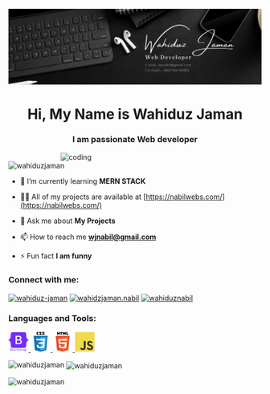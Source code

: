 ![logo](https://github.com/WahiduzJaman/WahiduzJaman/blob/main/Linkedin%20Cover%20(1).png)
<h1 align="center">Hi, My Name is Wahiduz Jaman</h1>
<h3 align="center">I am passionate Web developer</h3>

<img align="right" alt="coding" width="400" src="https://miro.medium.com/max/1360/0*7Q3yvSIv_t0ioJ-Z.gif">

<p align="left"> <img src="https://komarev.com/ghpvc/?username=wahiduzjaman&label=Profile%20views&color=0e75b6&style=flat" alt="wahiduzjaman" /> </p>

- 🌱 I’m currently learning **MERN STACK**

- 👨‍💻 All of my projects are available at [https://nabilwebs.com/](https://nabilwebs.com/)

- 💬 Ask me about **My Projects**

- 📫 How to reach me **wjnabil@gmail.com**

- ⚡ Fun fact **I am funny**

<h3 align="left">Connect with me:</h3>
<p align="left">
<a href="https://www.linkedin.com/in/wahiduz-jaman/" target="blank"><img align="center" src="https://raw.githubusercontent.com/rahuldkjain/github-profile-readme-generator/master/src/images/icons/Social/linked-in-alt.svg" alt="wahiduz-jaman" height="30" width="40" /></a>
<a href="https://www.facebook.com/wahidzjaman.nabil/" target="blank"><img align="center" src="https://raw.githubusercontent.com/rahuldkjain/github-profile-readme-generator/master/src/images/icons/Social/facebook.svg" alt="wahidzjaman.nabil" height="30" width="40" /></a>
<a href="https://www.behance.net/wahiduznabil" target="blank"><img align="center" src="https://raw.githubusercontent.com/rahuldkjain/github-profile-readme-generator/master/src/images/icons/Social/behance.svg" alt="wahiduznabil" height="30" width="40" /></a>
</p>

<h3 align="left">Languages and Tools:</h3>
<p align="left"> <a href="https://getbootstrap.com" target="_blank" rel="noreferrer"> <img src="https://raw.githubusercontent.com/devicons/devicon/master/icons/bootstrap/bootstrap-plain-wordmark.svg" alt="bootstrap" width="40" height="40"/> </a> <a href="https://www.w3schools.com/css/" target="_blank" rel="noreferrer"> <img src="https://raw.githubusercontent.com/devicons/devicon/master/icons/css3/css3-original-wordmark.svg" alt="css3" width="40" height="40"/> </a> <a href="https://www.w3.org/html/" target="_blank" rel="noreferrer"> <img src="https://raw.githubusercontent.com/devicons/devicon/master/icons/html5/html5-original-wordmark.svg" alt="html5" width="40" height="40"/> </a> <a href="https://developer.mozilla.org/en-US/docs/Web/JavaScript" target="_blank" rel="noreferrer"> <img src="https://raw.githubusercontent.com/devicons/devicon/master/icons/javascript/javascript-original.svg" alt="javascript" width="40" height="40"/> </a> </p>

<p><img align="left" src="https://github-readme-stats.vercel.app/api/top-langs?username=wahiduzjaman&show_icons=true&locale=en&layout=compact" alt="wahiduzjaman" /></p>

<p>&nbsp;<img align="center" src="https://github-readme-stats.vercel.app/api?username=wahiduzjaman&show_icons=true&locale=en" alt="wahiduzjaman" /></p>

<p><img align="center" src="https://github-readme-streak-stats.herokuapp.com/?user=wahiduzjaman&" alt="wahiduzjaman" /></p>
